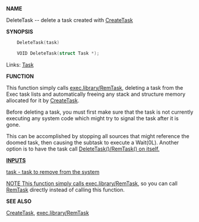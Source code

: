 
**NAME**

DeleteTask -- delete a task created with [CreateTask](_014A.md)

**SYNOPSIS**

```c
    DeleteTask(task)

    VOID DeleteTask(struct Task *);

```
Links: [Task](_008E.md) 

**FUNCTION**

This function simply calls [exec.library/RemTask](RemTask.md), deleting a task
from the Exec task lists and automatically freeing any stack and
structure memory allocated for it by [CreateTask](_014A.md).

Before deleting a task, you must first make sure that the task is
not currently executing any system code which might try to signal
the task after it is gone.

This can be accomplished by stopping all sources that might reference
the doomed task, then causing the subtask to execute a Wait(0L).
Another option is to have the task call <a href="../Includes_and_Autodocs_2._guide/node0378.html">DeleteTask()/RemTask() on
itself.

**INPUTS**

task - task to remove from the system

NOTE
This function simply calls [exec.library/RemTask](RemTask.md), so you can call
[RemTask](RemTask.md) directly instead of calling this function.

**SEE ALSO**

[CreateTask](_014A.md), [exec.library/RemTask](RemTask.md)
